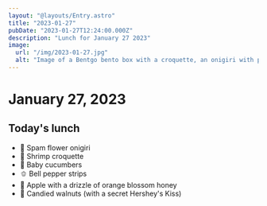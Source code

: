 ```yaml
---
layout: "@layouts/Entry.astro"
title: "2023-01-27"
pubDate: "2023-01-27T12:24:00.000Z"
description: "Lunch for January 27 2023"
image:
  url: "/img/2023-01-27.jpg"
  alt: "Image of a Bentgo bento box with a croquette, an onigiri with pink rice molded into a flower, sliced baby cucumbers, bell pepper strips, apple chunks covered in honey, and candied walnuts"
---
```


# January 27, 2023

## Today's lunch

- 🌸 Spam flower onigiri
- 🍤 Shrimp croquette
- 🥒 Baby cucumbers
- 🫑 Bell pepper strips
- 🍯 Apple with a drizzle of orange blossom honey
- 🍫 Candied walnuts (with a secret Hershey's Kiss)
